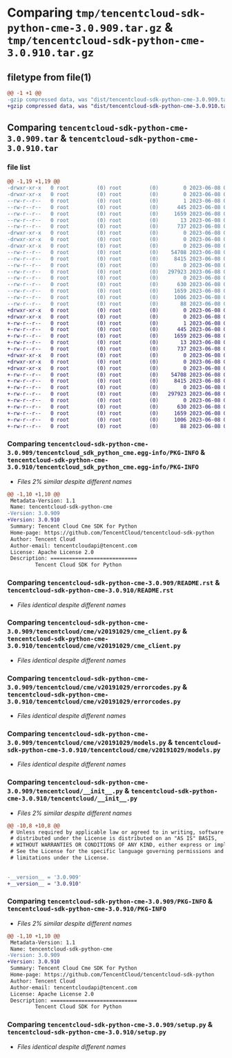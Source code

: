 # Comparing `tmp/tencentcloud-sdk-python-cme-3.0.909.tar.gz` & `tmp/tencentcloud-sdk-python-cme-3.0.910.tar.gz`

## filetype from file(1)

```diff
@@ -1 +1 @@
-gzip compressed data, was "dist/tencentcloud-sdk-python-cme-3.0.909.tar", last modified: Thu Jun  8 00:21:29 2023, max compression
+gzip compressed data, was "dist/tencentcloud-sdk-python-cme-3.0.910.tar", last modified: Thu Jun  8 09:07:07 2023, max compression
```

## Comparing `tencentcloud-sdk-python-cme-3.0.909.tar` & `tencentcloud-sdk-python-cme-3.0.910.tar`

### file list

```diff
@@ -1,19 +1,19 @@
-drwxr-xr-x   0 root         (0) root         (0)        0 2023-06-08 00:21:29.000000 tencentcloud-sdk-python-cme-3.0.909/
-drwxr-xr-x   0 root         (0) root         (0)        0 2023-06-08 00:21:29.000000 tencentcloud-sdk-python-cme-3.0.909/tencentcloud_sdk_python_cme.egg-info/
--rw-r--r--   0 root         (0) root         (0)        1 2023-06-08 00:21:29.000000 tencentcloud-sdk-python-cme-3.0.909/tencentcloud_sdk_python_cme.egg-info/dependency_links.txt
--rw-r--r--   0 root         (0) root         (0)      445 2023-06-08 00:21:29.000000 tencentcloud-sdk-python-cme-3.0.909/tencentcloud_sdk_python_cme.egg-info/SOURCES.txt
--rw-r--r--   0 root         (0) root         (0)     1659 2023-06-08 00:21:29.000000 tencentcloud-sdk-python-cme-3.0.909/tencentcloud_sdk_python_cme.egg-info/PKG-INFO
--rw-r--r--   0 root         (0) root         (0)       13 2023-06-08 00:21:29.000000 tencentcloud-sdk-python-cme-3.0.909/tencentcloud_sdk_python_cme.egg-info/top_level.txt
--rw-r--r--   0 root         (0) root         (0)      737 2023-06-08 00:21:29.000000 tencentcloud-sdk-python-cme-3.0.909/README.rst
-drwxr-xr-x   0 root         (0) root         (0)        0 2023-06-08 00:21:29.000000 tencentcloud-sdk-python-cme-3.0.909/tencentcloud/
-drwxr-xr-x   0 root         (0) root         (0)        0 2023-06-08 00:21:29.000000 tencentcloud-sdk-python-cme-3.0.909/tencentcloud/cme/
-drwxr-xr-x   0 root         (0) root         (0)        0 2023-06-08 00:21:29.000000 tencentcloud-sdk-python-cme-3.0.909/tencentcloud/cme/v20191029/
--rw-r--r--   0 root         (0) root         (0)    54708 2023-06-08 00:21:29.000000 tencentcloud-sdk-python-cme-3.0.909/tencentcloud/cme/v20191029/cme_client.py
--rw-r--r--   0 root         (0) root         (0)     8415 2023-06-08 00:21:29.000000 tencentcloud-sdk-python-cme-3.0.909/tencentcloud/cme/v20191029/errorcodes.py
--rw-r--r--   0 root         (0) root         (0)        0 2023-06-08 00:21:29.000000 tencentcloud-sdk-python-cme-3.0.909/tencentcloud/cme/v20191029/__init__.py
--rw-r--r--   0 root         (0) root         (0)   297923 2023-06-08 00:21:29.000000 tencentcloud-sdk-python-cme-3.0.909/tencentcloud/cme/v20191029/models.py
--rw-r--r--   0 root         (0) root         (0)        0 2023-06-08 00:21:29.000000 tencentcloud-sdk-python-cme-3.0.909/tencentcloud/cme/__init__.py
--rw-r--r--   0 root         (0) root         (0)      630 2023-06-08 00:21:29.000000 tencentcloud-sdk-python-cme-3.0.909/tencentcloud/__init__.py
--rw-r--r--   0 root         (0) root         (0)     1659 2023-06-08 00:21:29.000000 tencentcloud-sdk-python-cme-3.0.909/PKG-INFO
--rw-r--r--   0 root         (0) root         (0)     1006 2023-06-08 00:21:29.000000 tencentcloud-sdk-python-cme-3.0.909/setup.py
--rw-r--r--   0 root         (0) root         (0)       88 2023-06-08 00:21:29.000000 tencentcloud-sdk-python-cme-3.0.909/setup.cfg
+drwxr-xr-x   0 root         (0) root         (0)        0 2023-06-08 09:07:07.000000 tencentcloud-sdk-python-cme-3.0.910/
+drwxr-xr-x   0 root         (0) root         (0)        0 2023-06-08 09:07:07.000000 tencentcloud-sdk-python-cme-3.0.910/tencentcloud_sdk_python_cme.egg-info/
+-rw-r--r--   0 root         (0) root         (0)        1 2023-06-08 09:07:07.000000 tencentcloud-sdk-python-cme-3.0.910/tencentcloud_sdk_python_cme.egg-info/dependency_links.txt
+-rw-r--r--   0 root         (0) root         (0)      445 2023-06-08 09:07:07.000000 tencentcloud-sdk-python-cme-3.0.910/tencentcloud_sdk_python_cme.egg-info/SOURCES.txt
+-rw-r--r--   0 root         (0) root         (0)     1659 2023-06-08 09:07:07.000000 tencentcloud-sdk-python-cme-3.0.910/tencentcloud_sdk_python_cme.egg-info/PKG-INFO
+-rw-r--r--   0 root         (0) root         (0)       13 2023-06-08 09:07:07.000000 tencentcloud-sdk-python-cme-3.0.910/tencentcloud_sdk_python_cme.egg-info/top_level.txt
+-rw-r--r--   0 root         (0) root         (0)      737 2023-06-08 09:07:07.000000 tencentcloud-sdk-python-cme-3.0.910/README.rst
+drwxr-xr-x   0 root         (0) root         (0)        0 2023-06-08 09:07:07.000000 tencentcloud-sdk-python-cme-3.0.910/tencentcloud/
+drwxr-xr-x   0 root         (0) root         (0)        0 2023-06-08 09:07:07.000000 tencentcloud-sdk-python-cme-3.0.910/tencentcloud/cme/
+drwxr-xr-x   0 root         (0) root         (0)        0 2023-06-08 09:07:07.000000 tencentcloud-sdk-python-cme-3.0.910/tencentcloud/cme/v20191029/
+-rw-r--r--   0 root         (0) root         (0)    54708 2023-06-08 09:07:07.000000 tencentcloud-sdk-python-cme-3.0.910/tencentcloud/cme/v20191029/cme_client.py
+-rw-r--r--   0 root         (0) root         (0)     8415 2023-06-08 09:07:07.000000 tencentcloud-sdk-python-cme-3.0.910/tencentcloud/cme/v20191029/errorcodes.py
+-rw-r--r--   0 root         (0) root         (0)        0 2023-06-08 09:07:07.000000 tencentcloud-sdk-python-cme-3.0.910/tencentcloud/cme/v20191029/__init__.py
+-rw-r--r--   0 root         (0) root         (0)   297923 2023-06-08 09:07:07.000000 tencentcloud-sdk-python-cme-3.0.910/tencentcloud/cme/v20191029/models.py
+-rw-r--r--   0 root         (0) root         (0)        0 2023-06-08 09:07:07.000000 tencentcloud-sdk-python-cme-3.0.910/tencentcloud/cme/__init__.py
+-rw-r--r--   0 root         (0) root         (0)      630 2023-06-08 09:07:07.000000 tencentcloud-sdk-python-cme-3.0.910/tencentcloud/__init__.py
+-rw-r--r--   0 root         (0) root         (0)     1659 2023-06-08 09:07:07.000000 tencentcloud-sdk-python-cme-3.0.910/PKG-INFO
+-rw-r--r--   0 root         (0) root         (0)     1006 2023-06-08 09:07:07.000000 tencentcloud-sdk-python-cme-3.0.910/setup.py
+-rw-r--r--   0 root         (0) root         (0)       88 2023-06-08 09:07:07.000000 tencentcloud-sdk-python-cme-3.0.910/setup.cfg
```

### Comparing `tencentcloud-sdk-python-cme-3.0.909/tencentcloud_sdk_python_cme.egg-info/PKG-INFO` & `tencentcloud-sdk-python-cme-3.0.910/tencentcloud_sdk_python_cme.egg-info/PKG-INFO`

 * *Files 2% similar despite different names*

```diff
@@ -1,10 +1,10 @@
 Metadata-Version: 1.1
 Name: tencentcloud-sdk-python-cme
-Version: 3.0.909
+Version: 3.0.910
 Summary: Tencent Cloud Cme SDK for Python
 Home-page: https://github.com/TencentCloud/tencentcloud-sdk-python
 Author: Tencent Cloud
 Author-email: tencentcloudapi@tencent.com
 License: Apache License 2.0
 Description: ============================
         Tencent Cloud SDK for Python
```

### Comparing `tencentcloud-sdk-python-cme-3.0.909/README.rst` & `tencentcloud-sdk-python-cme-3.0.910/README.rst`

 * *Files identical despite different names*

### Comparing `tencentcloud-sdk-python-cme-3.0.909/tencentcloud/cme/v20191029/cme_client.py` & `tencentcloud-sdk-python-cme-3.0.910/tencentcloud/cme/v20191029/cme_client.py`

 * *Files identical despite different names*

### Comparing `tencentcloud-sdk-python-cme-3.0.909/tencentcloud/cme/v20191029/errorcodes.py` & `tencentcloud-sdk-python-cme-3.0.910/tencentcloud/cme/v20191029/errorcodes.py`

 * *Files identical despite different names*

### Comparing `tencentcloud-sdk-python-cme-3.0.909/tencentcloud/cme/v20191029/models.py` & `tencentcloud-sdk-python-cme-3.0.910/tencentcloud/cme/v20191029/models.py`

 * *Files identical despite different names*

### Comparing `tencentcloud-sdk-python-cme-3.0.909/tencentcloud/__init__.py` & `tencentcloud-sdk-python-cme-3.0.910/tencentcloud/__init__.py`

 * *Files 2% similar despite different names*

```diff
@@ -10,8 +10,8 @@
 # Unless required by applicable law or agreed to in writing, software
 # distributed under the License is distributed on an "AS IS" BASIS,
 # WITHOUT WARRANTIES OR CONDITIONS OF ANY KIND, either express or implied.
 # See the License for the specific language governing permissions and
 # limitations under the License.
 
 
-__version__ = '3.0.909'
+__version__ = '3.0.910'
```

### Comparing `tencentcloud-sdk-python-cme-3.0.909/PKG-INFO` & `tencentcloud-sdk-python-cme-3.0.910/PKG-INFO`

 * *Files 2% similar despite different names*

```diff
@@ -1,10 +1,10 @@
 Metadata-Version: 1.1
 Name: tencentcloud-sdk-python-cme
-Version: 3.0.909
+Version: 3.0.910
 Summary: Tencent Cloud Cme SDK for Python
 Home-page: https://github.com/TencentCloud/tencentcloud-sdk-python
 Author: Tencent Cloud
 Author-email: tencentcloudapi@tencent.com
 License: Apache License 2.0
 Description: ============================
         Tencent Cloud SDK for Python
```

### Comparing `tencentcloud-sdk-python-cme-3.0.909/setup.py` & `tencentcloud-sdk-python-cme-3.0.910/setup.py`

 * *Files identical despite different names*

